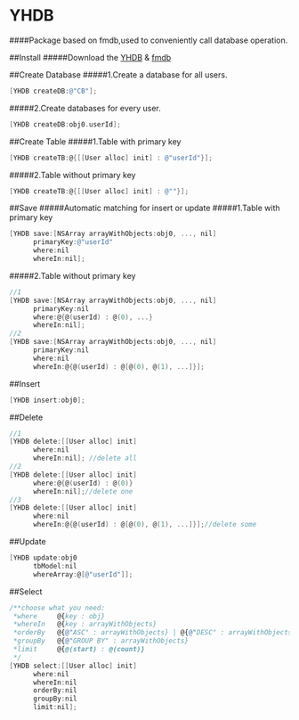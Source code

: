# YHDB
####Package based on fmdb,used to conveniently call database operation.

##Install
#####Download the [YHDB](https://github.com/wyhazq/YHDB/archive/master.zip) &  [fmdb](https://github.com/ccgus/fmdb) 

##Create Database
#####1.Create a database for all users.
```Objective-C
[YHDB createDB:@"CB"];
```
#####2.Create databases for every user.
```Objective-C
[YHDB createDB:obj0.userId];
```

##Create Table
#####1.Table with primary key
```Objective-C
[YHDB createTB:@{[[User alloc] init] : @"userId"}];
```
#####2.Table without primary key
```Objective-C
[YHDB createTB:@{[[User alloc] init] : @""}];
```

##Save
#####Automatic matching for insert or update
#####1.Table with primary key
```Objective-C
[YHDB save:[NSArray arrayWithObjects:obj0, ..., nil] 
      primaryKey:@"userId" 
      where:nil 
      whereIn:nil];
```
#####2.Table without primary key
```Objective-C
//1
[YHDB save:[NSArray arrayWithObjects:obj0, ..., nil] 
      primaryKey:nil 
      where:@{@(userId) : @(0), ...} 
      whereIn:nil];
//2
[YHDB save:[NSArray arrayWithObjects:obj0, ..., nil] 
      primaryKey:nil 
      where:nil 
      whereIn:@{@(userId) : @[@(0), @(1), ...]}];
```
##Insert
```Objective-C
[YHDB insert:obj0];
```
##Delete
```Objective-C
//1
[YHDB delete:[[User alloc] init] 
      where:nil 
      whereIn:nil]; //delete all
//2
[YHDB delete:[[User alloc] init] 
      where:@{@(userId) : @(0)} 
      whereIn:nil];//delete one
//3
[YHDB delete:[[User alloc] init] 
      where:nil 
      whereIn:@{@(userId) : @[@(0), @(1), ...]}];//delete some
```
##Update
```Objective-C
[YHDB update:obj0 
      tbModel:nil 
      whereArray:@[@"userId"]];
```
##Select
```Objective-C
/**choose what you need:
 *where     @{key : obj}
 *whereIn   @{key : arrayWithObjects} 
 *orderBy   @{@"ASC" : arrayWithObjects} | @{@"DESC" : arrayWithObjects}
 *groupBy   @{@"GROUP BY" : arrayWithObjects}
 *limit     @{@(start) : @(count)}
 */
[YHDB select:[[User alloc] init] 
      where:nil 
      whereIn:nil 
      orderBy:nil 
      groupBy:nil 
      limit:nil];
```

